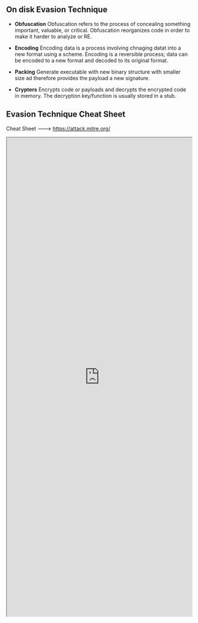 
## On disk Evasion Technique

- **Obfuscation**
	Obfuscation refers to the process of concealing something important, valuable, or critical. Obfuscation reorganizes code in order to make it harder to analyze or RE.

- **Encoding**
	Encoding data is a process involving chnaging datat into a new format using a scheme. Encoding is a reversible process; data can be encoded to a new format and decoded to its original format.

- **Packing**
	Generate executable with new binary structure with smaller size ad therefore provides the payload a new signature.

- **Crypters**
	Encrypts code or payloads and decrypts the encrypted code in memory. The decryption key/function is usually stored in a stub.


## Evasion Technique Cheat Sheet

Cheat Sheet ---> https://attack.mitre.org/

<iframe src="https://attack.mitre.org/" width="100%" height="1300"></iframe>